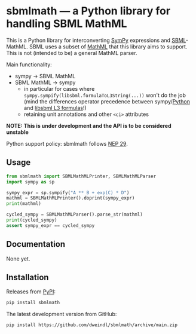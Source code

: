 # sbmlmath — a Python library for handling SBML MathML

This is a Python library for interconverting [SymPy](https://github.com/sympy/sympy/)
expressions and [SBML](https://sbml.org/)-MathML.
SBML uses a subset of [MathML](https://www.w3.org/Math/) that this library
aims to support. This is not (intended to be) a general MathML parser.

Main functionality:

* sympy -> SBML MathML
* SBML MathML -> sympy
  * in particular for cases where `sympy.sympify(libsbml.formulaToL3String(...))`
    won't do the job
    (mind the differences operator precedence between
    sympy/[Python](https://docs.python.org/3/reference/expressions.html#operator-precedence)
    and [libsbml L3 formulas](https://synonym.caltech.edu/software/libsbml/5.18.0/docs/formatted/python-api/libsbml-math.html#math-l3)!)
  * retaining unit annotations and other `<ci>` attributes

**NOTE: This is under development and the API is to be considered unstable**

Python support policy: sbmlmath follows [NEP 29](https://numpy.org/neps/nep-0029-deprecation_policy.html).

## Usage

```python
from sbmlmath import SBMLMathMLPrinter, SBMLMathMLParser
import sympy as sp

sympy_expr = sp.sympify("A ** B + exp(C) * D")
mathml = SBMLMathMLPrinter().doprint(sympy_expr)
print(mathml)

cycled_sympy = SBMLMathMLParser().parse_str(mathml)
print(cycled_sympy)
assert sympy_expr == cycled_sympy
```

## Documentation

None yet.

## Installation

Releases from [PyPI](https://pypi.org/project/sbmlmath/):
```bash
pip install sbmlmath
```

The latest development version from GitHub:
```bash
pip install https://github.com/dweindl/sbmlmath/archive/main.zip
```
